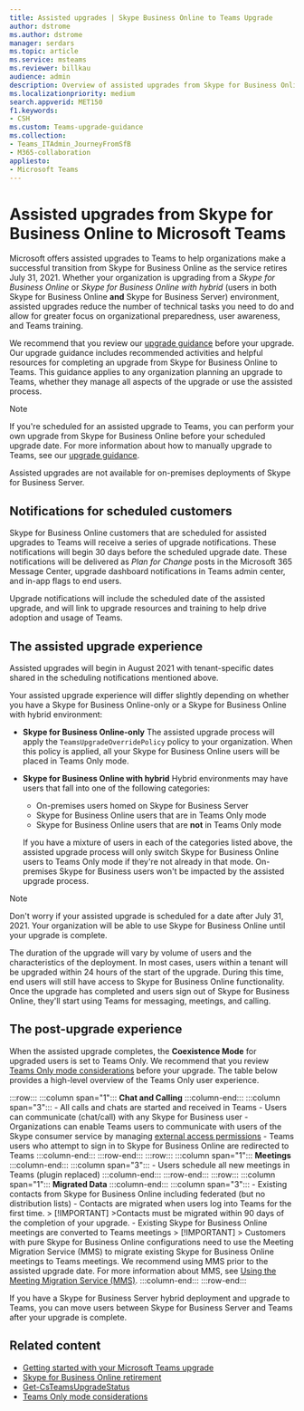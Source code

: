 ```yaml
---
title: Assisted upgrades | Skype Business Online to Teams Upgrade 
author: dstrome
ms.author: dstrome
manager: serdars
ms.topic: article
ms.service: msteams
ms.reviewer: billkau
audience: admin
description: Overview of assisted upgrades from Skype for Business Online to Teams
ms.localizationpriority: medium
search.appverid: MET150
f1.keywords:
- CSH
ms.custom: Teams-upgrade-guidance
ms.collection: 
- Teams_ITAdmin_JourneyFromSfB
- M365-collaboration
appliesto:
- Microsoft Teams
---
```


# Assisted upgrades from Skype for Business Online to Microsoft Teams

Microsoft offers assisted upgrades to Teams to help organizations make a successful transition from Skype for Business Online as the service retires July 31, 2021. Whether your organization is upgrading from a *Skype for Business Online* or *Skype for Business Online with hybrid* (users in both Skype for Business Online **and** Skype for Business Server) environment, assisted upgrades reduce the number of technical tasks you need to do and allow for greater focus on organizational preparedness, user awareness, and Teams training.

We recommend that you review our [upgrade guidance](https://aka.ms/SkypeToTeams) before your upgrade. Our upgrade guidance includes recommended activities and helpful resources for completing an upgrade from Skype for Business Online to Teams. This guidance applies to any organization planning an upgrade to Teams, whether they manage all aspects of the upgrade or use the assisted process.

> [!NOTE]
> If you're scheduled for an assisted upgrade to Teams, you can perform your own upgrade from Skype for Business Online before your scheduled upgrade date. For more information about how to manually upgrade to Teams, see our [upgrade guidance](https://aka.ms/SkypeToTeams).
>
> Assisted upgrades are not available for on-premises deployments of Skype for Business Server.

## Notifications for scheduled customers

Skype for Business Online customers that are scheduled for assisted upgrades to Teams will receive a series of upgrade notifications. These notifications will begin 30 days before the scheduled upgrade date. These notifications will be delivered as *Plan for Change* posts in the Microsoft 365 Message Center, upgrade dashboard notifications in Teams admin center, and in-app flags to end users.

Upgrade notifications will include the scheduled date of the assisted upgrade, and will link to upgrade resources and training to help drive adoption and usage of Teams.

## The assisted upgrade experience

Assisted upgrades will begin in August 2021 with tenant-specific dates shared in the scheduling notifications mentioned above.

Your assisted upgrade experience will differ slightly depending on whether you have a Skype for Business Online-only or a Skype for Business Online with hybrid environment:

- **Skype for Business Online-only** The assisted upgrade process will apply the `TeamsUpgradeOverridePolicy` policy to your organization. When this policy is applied, all your Skype for Business Online users will be placed in Teams Only mode.
- **Skype for Business Online with hybrid** Hybrid environments may have users that fall into one of the following categories:

  - On-premises users homed on Skype for Business Server
  - Skype for Business Online users that are in Teams Only mode
  - Skype for Business Online users that are **not** in Teams Only mode

  If you have a mixture of users in each of the categories listed above, the assisted upgrade process will only switch Skype for Business Online users to Teams Only mode if they're not already in that mode. On-premises Skype for Business users won't be impacted by the assisted upgrade process.

> [!NOTE]
> Don't worry if your assisted upgrade is scheduled for a date after July 31, 2021. Your organization will be able to use Skype for Business Online until your upgrade is complete.

The duration of the upgrade will vary by volume of users and the characteristics of the deployment. In most cases, users within a tenant will be upgraded within 24 hours of the start of the upgrade. During this time, end users will still have access to Skype for Business Online functionality. Once the upgrade has completed and users sign out of Skype for Business Online, they'll start using Teams for messaging, meetings, and calling.

## The post-upgrade experience

When the assisted upgrade completes, the **Coexistence Mode** for upgraded users is set to Teams Only. We recommend that you review [Teams Only mode considerations](teams-only-mode-considerations.md) before your upgrade. The table below provides a high-level overview of the Teams Only user experience.

:::row:::
    :::column span="1":::
        **Chat and Calling**
    :::column-end:::
    :::column span="3":::
        - All calls and chats are started and received in Teams
        - Users can communicate (chat/call) with any Skype for Business user
        - Organizations can enable Teams users to communicate with users of the Skype consumer service by managing [external access permissions](manage-external-access.md)
        - Teams users who attempt to sign in to Skype for Business Online are redirected to Teams
    :::column-end:::
:::row-end:::
:::row:::
    :::column span="1":::
        **Meetings**
    :::column-end:::
    :::column span="3":::
        - Users schedule all new meetings in Teams (plugin replaced)
    :::column-end:::
:::row-end:::
:::row:::
    :::column span="1":::
        **Migrated Data**
    :::column-end:::
    :::column span="3":::
        - Existing contacts from Skype for Business Online including federated (but no distribution lists)
        - Contacts are migrated when users log into Teams for the first time.
            > [!IMPORTANT]
            >Contacts must be migrated within 90 days of the completion of your upgrade.
        - Existing Skype for Business Online meetings are converted to Teams meetings
            > [!IMPORTANT]
            > Customers with pure Skype for Business Online configurations need to use the Meeting Migration Service (MMS) to migrate existing Skype for Business Online meetings to Teams meetings. We recommend using MMS prior to the assisted upgrade date. For more information about MMS, see [Using the Meeting Migration Service (MMS)](/skypeforbusiness/audio-conferencing-in-office-365/setting-up-the-meeting-migration-service-mms).
    :::column-end:::
:::row-end:::

If you have a Skype for Business Server hybrid deployment and upgrade to Teams, you can move users between Skype for Business Server and Teams after your upgrade is complete.

## Related content

- [Getting started with your Microsoft Teams upgrade](upgrade-start-here.md)
- [Skype for Business Online retirement](skype-for-business-online-retirement.md)
- [Get-CsTeamsUpgradeStatus](/powershell/module/skype/get-csteamsupgradestatus?view=skype-ps&preserve-view=true)
- [Teams Only mode considerations](teams-only-mode-considerations.md)
